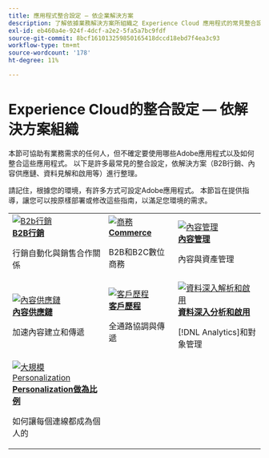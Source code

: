 ```yaml
---
title: 應用程式整合設定 — 依企業解決方案
description: 了解依據業務解決方案所組織之 Experience Cloud 應用程式的常見整合設定。
exl-id: eb460a4e-924f-4dcf-a2e2-5fa5a7bc9fdf
source-git-commit: 8bcf161013259850165418dccd18ebd7f4ea3c93
workflow-type: tm+mt
source-wordcount: '178'
ht-degree: 11%

---
```


# Experience Cloud的整合設定 — 依解決方案組織

本節可協助有業務需求的任何人，但不確定要使用哪些Adobe應用程式以及如何整合這些應用程式。 以下是許多最常見的整合設定，依解決方案（B2B行銷、內容供應鏈、資料見解和啟用等）進行整理。

請記住，根據您的環境，有許多方式可設定Adobe應用程式。 本節旨在提供指導，讓您可以按原樣部署或修改這些指南，以滿足您環境的需求。

<table>
<tr>
    <td>
      <a  href="./b2b.md"><img alt="B2b行銷" src="https://cdn.experienceleague.adobe.com/thumb/b2b.png?lang=zh-Hant"/></a>
      <div><strong><a href="./b2b.md">B2B行銷</a></strong></div>
      <p>
        行銷自動化與銷售合作關係
      </p>
    </td>
   <td>
      <a  href="./commerce.md"><img alt="商務" src="https://cdn.experienceleague.adobe.com/thumb/commerce.png?lang=zh-Hant"/></a>
      <div><strong><a href="./commerce.md">Commerce</a></strong></div>
      <p>
        B2B和B2C數位商務
      </p>
   </td>    
   <td>
      <a  href="./content-management.md"><img alt="內容管理" src="https://cdn.experienceleague.adobe.com/thumb/content-management.png?lang=zh-Hant"/></a>
      <div><strong><a href="./content-management.md">內容管理</a></strong></div>
      <p>
        內容與資產管理
      </p>
   </td>
</tr>
<tr>
   <td>
      <a  href="./content-supply-chain.md"><img alt="內容供應鏈" src="https://cdn.experienceleague.adobe.com/thumb/content-supply-chain.png?lang=zh-Hant"/></a>
      <div><strong><a href="./content-supply-chain.md">內容供應鏈</a></strong></div>
      <p>
        加速內容建立和傳遞
      </p> 
    </td>
   <td>
      <a  href="./customer-journeys.md"><img alt="客戶歷程" src="https://cdn.experienceleague.adobe.com/thumb/customer-journeys.png?lang=zh-Hant"/></a>
      <div><strong><a href="./customer-journeys.md">客戶歷程</a></strong></div>
      <p>
        全通路協調與傳遞
      </p> 
    </td>
   <td>
      <a  href="./data-insights.md"><img alt="資料深入解析和啟用" src="https://cdn.experienceleague.adobe.com/thumb/data-insights.png?lang=zh-Hant"/></a>
      <div><strong><a href="./data-insights.md">資料深入分析和啟用</a></strong></div>
      <p>
        [!DNL Analytics]和對象管理
      </p>
   </td>  
</tr>
<tr>
   <td>
      <a  href="./personalization.md"><img alt="大規模Personalization" src="https://cdn.experienceleague.adobe.com/thumb/personalization.png?lang=zh-Hant"/></a>
      <div><strong><a href="./personalization.md">Personalization做為比例</a></strong></div>
      <p>
        如何讓每個連線都成為個人的
      </p>
   </td>
</table>

